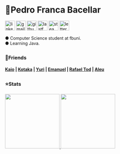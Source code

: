 <div align="left">
  <h1>
    🚀Pedro Franca Bacellar
  </h1>

</div>




<p align="left">

  <a href="https://www.linkedin.com/in/pedro-franca-bacellar">
    <img width="32" height="32" alt="linkedin" src="https://github.com/user-attachments/assets/65349159-e6ca-46ec-b6ef-d4bf9589fa56"></a>

  <a href="mailto:pedrofrancabacellar@gmail.com" alt="Gmail" target="_blank">
    <img width="32" height="32" alt="gmail" src="https://github.com/user-attachments/assets/07fbde7a-93ee-4c23-9688-d28e928cd94e"></a>

  <a href="https://github.com/pedro-bacellar">
    <img width="32" height="32" alt="github" src="https://github.com/user-attachments/assets/3e3f31a5-946b-4981-866e-fddd8a8bf183"></a>

  <a href="https://www.last.fm/pt/user/soundfds">
    <img width="32" height="32" alt="lastfm" src="https://github.com/user-attachments/assets/2f9ed938-35e7-471f-bcac-8d7aa40393ff"></a>

  <a href="https://steamcommunity.com/id/soundfds">
    <img width="32" height="32" alt="steam" src="https://github.com/user-attachments/assets/f76237c4-136d-46f7-8318-ef5e56d0d369"></a>

  <a href="https://letterboxd.com/SoundFds">
    <img width="32" height="32" alt="letterboxd" src="https://github.com/user-attachments/assets/f4188f76-f8bc-4d74-8030-8c1683e62c7d"></a>
    
</p>












<div align="left">
  <p>
    ● Computer Science student at fbuni. <br>
    ● Learning Java.
  </p>

</div>











<h2></h2>








<div align="left">

  <h3>
  🎉Friends
  </h3>
  
<h4>
  <a href="https://github.com/gmdkaio">Kaio</a> | <a href="https://github.com/yukioktk">Kotaka</a> | <a href="https://github.com/tiqui">Yuri</a> | <a href="https://github.com/manel-mendonca">Emanuel</a> | <a href="https://github.com/rafaeltod">Rafael Tod</a> | <a href="https://github.com/Aleussandro">Aleu</a>
</h4>

</div>






<h2></h2>






  <h3>
  ⭐Stats
  </h3>





  <tr>
     <td>
      <a href="https://github.com/pedro-bacellar">
        <img height="180" src="https://github-readme-stats.vercel.app/api/top-langs/?username=pedro-bacellar&layout=donut&count_private=true&show_icons=true&theme=github_dark"/>
      </a>
    </td>
    <td>
      <a href="https://github.com/pedro-bacellar">
        <img height="180" src="https://github-readme-stats.vercel.app/api?username=pedro-bacellar&count_private=true&show_icons=true&theme=github_dark"/>
      </a>
    </td>
  </tr>


